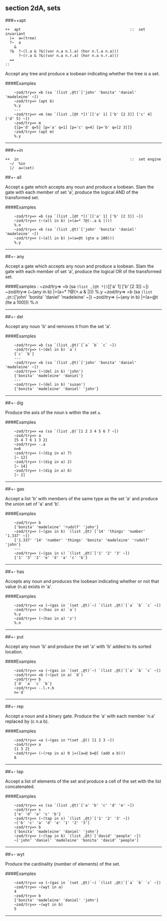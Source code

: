 section 2dA, sets     
---
                
###++apt

```
++  apt                                                 ::  set invariant
  |=  a=(tree)
  ?~  a
    &
  ?&  ?~(l.a & ?&((vor n.a n.l.a) (hor n.l.a n.a)))
      ?~(r.a & ?&((vor n.a n.r.a) (hor n.a n.r.a)))
  ==
::
```

Accept any tree and produce a loobean indicating whether the tree is a set.

####Examples
 
        ~zod/try=> =b (sa `(list ,@t)`['john' 'bonita' 'daniel' 'madeleine' ~])
        ~zod/try=> (apt b)
        %.y
        ---
        ~zod/try=> =m (mo `(list ,[@t *])`[['a' 1] ['b' [2 3]] ['c' 4] ['d' 5] ~])
        ~zod/try=> m
        {[p='d' q=5] [p='a' q=1] [p='c' q=4] [p='b' q=[2 3]]}
        ~zod/try=> (apt m)
        %.y

---

###++in

```
++  in                                                  ::  set engine
  ~/  %in
  |/  a=(set)
```


##+-  all

Accept a gate which accepts any noun and produce a loobean.  Slam the gate with each member
of set 'a', produce the logical AND of the transformed set.

####Examples

        ~zod/try=> =b (sa `(list ,[@t *])`[['a' 1] ['b' [2 3]] ~])
        ~zod/try=> (~(all in b) |=(a=* ?@(-.a & |)))
        %.n
        ~zod/try=> =b (sa `(list ,@t)`['john' 'bonita' 'daniel' 'madeleine' ~])
        ~zod/try=> (~(all in b) |=(a=@t (gte a 100)))
        %.y

---

##+-  any

Accept a gate which accepts any noun and produce a loobean.  Slam the gate with each member
of set 'a', produce the logical OR of the transformed set.

####Examples
:
        ~zod/try=> =b (sa `(list ,[@t *])`[['a' 1] ['b' [2 3]] ~])
        ~zod/try=> (~(any in b) |=(a=* ?@(+.a & |)))
        %.y
        ~zod/try=> =b (sa `(list ,@t)`['john' 'bonita' 'daniel' 'madeleine' ~])
        ~zod/try=> (~(any in b) |=(a=@t (lte a 100)))
        %.n

---

##+-  del

Accept any noun 'b' and removes it from the set 'a'.

####Examples

        ~zod/try=> =b (sa `(list ,@t)`[`a` `b` `c` ~])
        ~zod/try=> (~(del in b) `a`)
        {`c` `b`}
        ---
        ~zod/try=> =b (sa `(list ,@t)`['john' 'bonita' 'daniel' 'madeleine' ~])
        ~zod/try=> (~(del in b) 'john')
        {'bonita' 'madeleine' 'daniel'}
        ---
        ~zod/try=> (~(del in b) 'susan')
        {'bonita' 'madeleine' 'daniel' 'john'}

---

##+-  dig

Produce the axis of the noun `b` within the set `a`.

####Examples

        ~zod/try=> =a (sa `(list ,@)`[1 2 3 4 5 6 7 ~])
        ~zod/try=> a
        {5 4 7 6 1 3 2}
        ~zod/try=> -.a
        n=6
        ~zod/try=> (~(dig in a) 7)
        [~ 12]
        ~zod/try=> (~(dig in a) 2)
        [~ 14]
        ~zod/try=> (~(dig in a) 6)
        [~ 2]

---

##+-  gas

Accept a list 'b' with members of the same type as the set 'a' and produce
the union set of 'a' and 'b'.

####Examples

        ~zod/try=> b
        {'bonita' 'madeleine' 'rudolf' 'john'}
        ~zod/try=> (~(gas in b) `(list ,@t)`['14' 'things' 'number' '1.337' ~])
        {'1.337' '14' 'number' 'things' 'bonita' 'madeleine' 'rudolf' 'john'}
        ---
        ~zod/try=> (~(gas in s) `(list ,@t)`['1' '2' '3' ~])
        {'1' '3' '2' 'e' 'd' 'a' 'c' 'b'}

---

##+-  has

Accepts any noun and produces the loobean indicating whether or not that value (n.a) exists in 'a'.

####Examples

        ~zod/try=> =a (~(gas in `(set ,@t)`~) `(list ,@t)`[`a` `b` `c` ~])
        ~zod/try=> (~(has in a) `a`)
        %.y
        ~zod/try=> (~(has in a) 'z')
        %.n

---

##+-  put

Accept any noun 'b' and produce the set 'a' with 'b' added to its sorted location.

####Examples

        ~zod/try=> =a (~(gas in `(set ,@t)`~) `(list ,@t)`[`a` `b` `c` ~])
        ~zod/try=> =b (~(put in a) `d`)
        ~zod/try=> b
        {`d` `a` `c` `b`}
        ~zod/try=> -.l.+.b
        n=`d`

---

##+-  rep

Accept a noun and a binary gate.  Produce the 'a' with each member 'n.a' replaced by (c n.a b).

####Examples

        ~zod/try=> =a (~(gas in *(set ,@)) [1 2 3 ~])
        ~zod/try=> a
        {1 3 2}
        ~zod/try=> (~(rep in a) 0 |=([a=@ b=@] (add a b)))
        6

---

##+-  tap

Accept a list of elements of the set and produce a cell of the set with the list concatenated.

####Examples

        ~zod/try=> =s (sa `(list ,@t)`['a' 'b' 'c' 'd' 'e' ~])
        ~zod/try=> s
        {'e' 'd' 'a' 'c' 'b'}
        ~zod/try=> (~(tap in s) `(list ,@t)`['1' '2' '3' ~])
        ~['b' 'c' 'a' 'd' 'e' '1' '2' '3']
        ~zod/try=> b
        {'bonita' 'madeleine' 'daniel' 'john'}
        ~zod/try=> (~(tap in b) `(list ,@t)`['david' 'people' ~])
        ~['john' 'daniel' 'madeleine' 'bonita' 'david' 'people']

---

##+-  wyt

Produce the cardinality (number of elements) of the set.

####Examples

        ~zod/try=> =a (~(gas in `(set ,@t)`~) `(list ,@t)`[`a` `b` `c` ~])
        ~zod/try=> ~(wyt in a)
        4
        ~zod/try=> b
        {'bonita' 'madeleine' 'daniel' 'john'}
        ~zod/try=> ~(wyt in b)
        5

---
